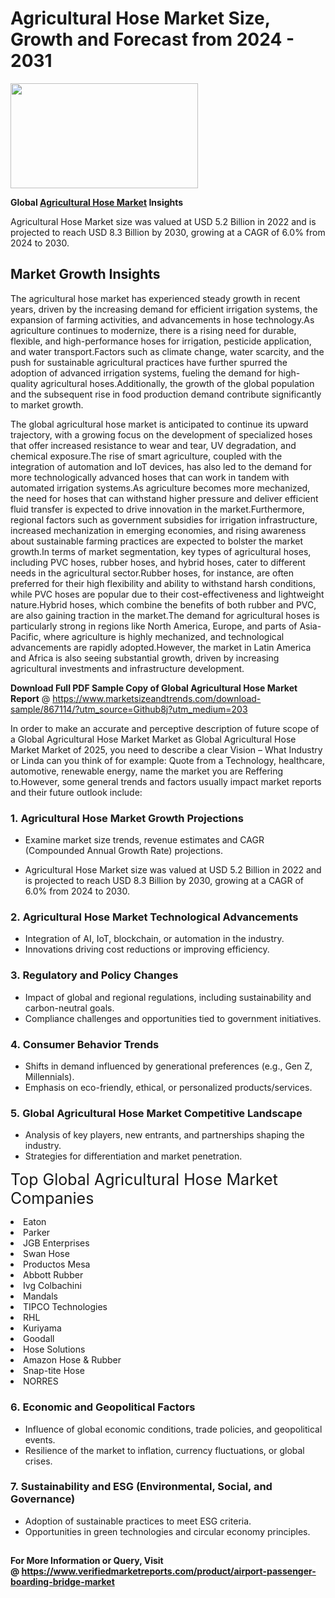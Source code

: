 <H1>Agricultural Hose Market Size, Growth and Forecast from 2024 - 2031</H1><img class="aligncenter size-medium wp-image-584254" src="https://thirdeyenews.in/wp-content/uploads/2024/09/Global-Market-Research-300x168.jpeg" alt="" width="300" height="168" /><p><strong>Global&nbsp;<a href="https://www.marketsizeandtrends.com/download-sample/867114/?utm_source=Github8j?utm_medium=203">Agricultural Hose Market</a> Insights</strong></p><p>Agricultural Hose Market size was valued at USD 5.2 Billion in 2022 and is projected to reach USD 8.3 Billion by 2030, growing at a CAGR of 6.0% from 2024 to 2030.</p><p><h2>Market Growth Insights</h2> <p>The agricultural hose market has experienced steady growth in recent years, driven by the increasing demand for efficient irrigation systems, the expansion of farming activities, and advancements in hose technology.As agriculture continues to modernize, there is a rising need for durable, flexible, and high-performance hoses for irrigation, pesticide application, and water transport.Factors such as climate change, water scarcity, and the push for sustainable agricultural practices have further spurred the adoption of advanced irrigation systems, fueling the demand for high-quality agricultural hoses.Additionally, the growth of the global population and the subsequent rise in food production demand contribute significantly to market growth.</p> <p>The global agricultural hose market is anticipated to continue its upward trajectory, with a growing focus on the development of specialized hoses that offer increased resistance to wear and tear, UV degradation, and chemical exposure.The rise of smart agriculture, coupled with the integration of automation and IoT devices, has also led to the demand for more technologically advanced hoses that can work in tandem with automated irrigation systems.As agriculture becomes more mechanized, the need for hoses that can withstand higher pressure and deliver efficient fluid transfer is expected to drive innovation in the market.Furthermore, regional factors such as government subsidies for irrigation infrastructure, increased mechanization in emerging economies, and rising awareness about sustainable farming practices are expected to bolster the market growth.In terms of market segmentation, key types of agricultural hoses, including PVC hoses, rubber hoses, and hybrid hoses, cater to different needs in the agricultural sector.Rubber hoses, for instance, are often preferred for their high flexibility and ability to withstand harsh conditions, while PVC hoses are popular due to their cost-effectiveness and lightweight nature.Hybrid hoses, which combine the benefits of both rubber and PVC, are also gaining traction in the market.The demand for agricultural hoses is particularly strong in regions like North America, Europe, and parts of Asia-Pacific, where agriculture is highly mechanized, and technological advancements are rapidly adopted.However, the market in Latin America and Africa is also seeing substantial growth, driven by increasing agricultural investments and infrastructure development.<p><span class=""><strong>Download Full PDF Sample Copy of Global Agricultural Hose Market Report</strong> @ <a href="https://www.marketsizeandtrends.com/download-sample/867114/?utm_source=Github8j?utm_medium=203" target="_blank">https://www.marketsizeandtrends.com/download-sample/867114/?utm_source=Github8j?utm_medium=203</a></span></p><p>In order to make an accurate and perceptive description of future scope of a Global&nbsp;Agricultural Hose Market Market as Global&nbsp;Agricultural Hose Market Market of 2025, you need to describe a clear Vision &ndash; What Industry or Linda can you think of for example: Quote from a Technology, healthcare, automotive, renewable energy, name the market you are Reffering to.However, some general trends and factors usually impact market reports and their future outlook include:</p><h3>1.&nbsp;<strong>Agricultural Hose Market Growth Projections</strong></h3><ul><li>Examine market size trends, revenue estimates and CAGR (Compounded Annual Growth Rate) projections.</li><li><p>Agricultural Hose Market size was valued at USD 5.2 Billion in 2022 and is projected to reach USD 8.3 Billion by 2030, growing at a CAGR of 6.0% from 2024 to 2030.</p></li></ul><h3>2.&nbsp;<strong>Agricultural Hose Market Technological Advancements</strong></h3><ul><li>Integration of AI, IoT, blockchain, or automation in the industry.</li><li>Innovations driving cost reductions or improving efficiency.</li></ul><h3>3.&nbsp;<strong>Regulatory and Policy Changes</strong></h3><ul><li>Impact of global and regional regulations, including sustainability and carbon-neutral goals.</li><li>Compliance challenges and opportunities tied to government initiatives.</li></ul><h3>4.&nbsp;<strong>Consumer Behavior Trends</strong></h3><ul><li>Shifts in demand influenced by generational preferences (e.g., Gen Z, Millennials).</li><li>Emphasis on eco-friendly, ethical, or personalized products/services.</li></ul><h3>5.&nbsp;<strong>Global Agricultural Hose Market Competitive Landscape</strong></h3><ul><li>Analysis of key players, new entrants, and partnerships shaping the industry.</li><li>Strategies for differentiation and market penetration.</li></ul><p data-pm-slice="1 1 []"><span style="color: inherit; font-family: inherit; font-size: 25px;">Top Global Agricultural Hose Market Companies</span></p><div class="" data-test-id=""><p><li>Eaton</li><li> Parker</li><li> JGB Enterprises</li><li> Swan Hose</li><li> Productos Mesa</li><li> Abbott Rubber</li><li> Ivg Colbachini</li><li> Mandals</li><li> TIPCO Technologies</li><li> RHL</li><li> Kuriyama</li><li> Goodall</li><li> Hose Solutions</li><li> Amazon Hose & Rubber</li><li> Snap-tite Hose</li><li> NORRES</li></p></div><h3>6.&nbsp;<strong>Economic and Geopolitical Factors</strong></h3><ul><li>Influence of global economic conditions, trade policies, and geopolitical events.</li><li>Resilience of the market to inflation, currency fluctuations, or global crises.</li></ul><h3>7.&nbsp;<strong>Sustainability and ESG (Environmental, Social, and Governance)</strong></h3><ul><li>Adoption of sustainable practices to meet ESG criteria.</li><li>Opportunities in green technologies and circular economy principles.</li></ul><h2><strong style="font-size: 14px;">For More Information or Query, Visit @&nbsp;</strong><a style="background-color: #ffffff; font-size: 14px;" href="https://www.marketsizeandtrends.com/report/agricultural-hose-market/" target="_blank">https://www.verifiedmarketreports.com/product/airport-passenger-boarding-bridge-market</a></h2>